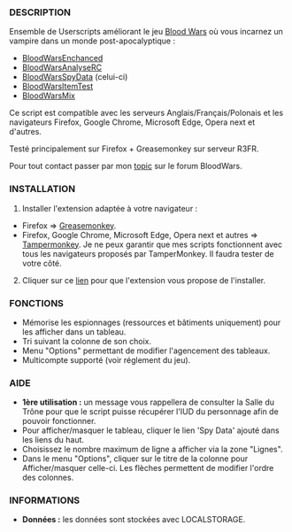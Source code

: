 ### DESCRIPTION

Ensemble de Userscripts améliorant le jeu [Blood Wars](http://www.fr.bloodwars.net) où vous incarnez un vampire dans un monde post-apocalyptique :
* [BloodWarsEnchanced](https://github.com/Ecilam/BloodWarsEnhanced)
* [BloodWarsAnalyseRC](https://github.com/Ecilam/BloodWarsAnalyseRC)
* [BloodWarsSpyData](https://github.com/Ecilam/BloodWarsSpyData) (celui-ci)
* [BloodWarsItemTest](https://github.com/Ecilam/BloodWarsItemTest)
* [BloodWarsMix](https://github.com/Ecilam/BloodWarsMix)

Ce script est compatible avec les serveurs Anglais/Français/Polonais et les navigateurs Firefox, Google Chrome, Microsoft Edge, Opera next et d'autres.

Testé principalement sur Firefox + Greasemonkey sur serveur R3FR.

Pour tout contact passer par mon [topic](http://forum.fr.bloodwars.net/index.php?page=Thread&threadID=247180) sur le forum BloodWars.


### INSTALLATION

1. Installer l'extension adaptée à votre navigateur :
  * Firefox => [Greasemonkey](https://addons.mozilla.org/fr/firefox/addon/greasemonkey/).
  * Firefox, Google Chrome, Microsoft Edge, Opera next et autres => [Tampermonkey](http://tampermonkey.net/). Je ne peux garantir que mes scripts fonctionnent avec tous les navigateurs proposés par TamperMonkey. Il faudra tester de votre côté.
2. Cliquer sur ce [lien](https://raw.githubusercontent.com/Ecilam/BloodWarsSpyData/master/BloodWarsSpyData@bwsd.user.js) pour que l'extension vous propose de l'installer.


### FONCTIONS

* Mémorise les espionnages (ressources et bâtiments uniquement) pour les afficher dans un tableau.
* Tri suivant la colonne de son choix.
* Menu "Options" permettant de modifier l'agencement des tableaux.
* Multicompte supporté (voir réglement du jeu).


### AIDE
* **1ère utilisation :** un message vous rappellera de consulter la Salle du Trône pour que le script puisse récupérer l'IUD du personnage afin de pouvoir fonctionner.
* Pour afficher/masquer le tableau, cliquer le lien 'Spy Data' ajouté dans les liens du haut.
* Choisissez le nombre maximum de ligne a afficher via la zone "Lignes".
* Dans le menu "Options", cliquer sur le titre de la colonne pour Afficher/masquer celle-ci. Les flèches permettent de modifier l'ordre des colonnes.


### INFORMATIONS
* **Données :** les données sont stockées avec LOCALSTORAGE.
